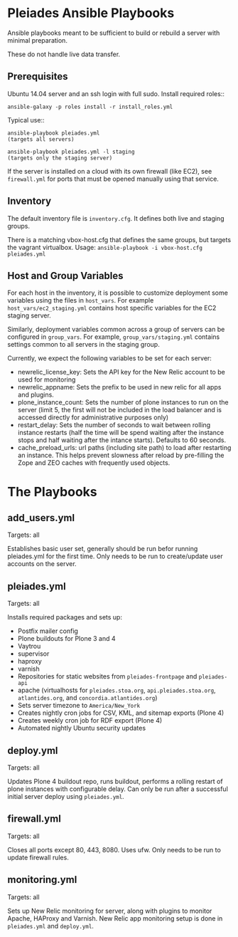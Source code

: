 Pleiades Ansible Playbooks
==========================

Ansible playbooks meant to be sufficient to build or rebuild a server with
minimal preparation.

These do not handle live data transfer.

Prerequisites
-------------

Ubuntu 14.04 server and an ssh login with full sudo. Install required roles::

    ansible-galaxy -p roles install -r install_roles.yml

Typical use::

    ansible-playbook pleiades.yml
    (targets all servers)

    ansible-playbook pleiades.yml -l staging
    (targets only the staging server)

If the server is installed on a cloud with its own firewall (like EC2), see
``firewall.yml`` for ports that must be opened manually using that service.

Inventory
---------

The default inventory file is ``inventory.cfg``.
It defines both live and staging groups.

There is a matching vbox-host.cfg that defines the same groups, but targets the vagrant virtualbox.
Usage: ``ansible-playbook -i vbox-host.cfg pleiades.yml``

Host and Group Variables
------------------------

For each host in the inventory, it is possible to customize deployment some
variables using the files in ``host_vars``. For example
``host_vars/ec2_staging.yml`` contains host specific variables for the EC2
staging server.

Similarly, deployment variables common across a group of servers can be
configured in ``group_vars``. For example, ``group_vars/staging.yml``
contains settings common to all servers in the staging group.

Currently, we expect the following variables to be set for
each server:

* newrelic_license_key: Sets the API key for the New Relic account to be used for 
  monitoring
* newrelic_appname: Sets the prefix to be used in new relic for all apps and
  plugins.
* plone_instance_count: Sets the number of plone instances to run on the
  server (limit 5, the first will not be included in the load balancer and is
  accessed directly for administrative purposes only)
* restart_delay: Sets the number of seconds to wait between rolling instance
  restarts (half the time will be spend waiting after the instance stops and 
  half waiting after the intance starts). Defaults to 60 seconds.
* cache_preload_urls: url paths (including site path) to load after restarting
  an instance. This helps prevent slowness after reload by pre-filling the
  Zope and ZEO caches with frequently used objects.

The Playbooks
=============

add_users.yml
-------------

Targets: all

Establishes basic user set, generally should be run befor running pleiades.yml
for the first time. Only needs to be run to create/update user accounts on the
server.

pleiades.yml
------------

Targets: all

Installs required packages and sets up:

* Postfix mailer config
* Plone buildouts for Plone 3 and 4
* Vaytrou
* supervisor
* haproxy
* varnish
* Repositories for static websites from ``pleiades-frontpage`` and ``pleiades-api``
* apache (virtualhosts for ``pleiades.stoa.org``, ``api.pleiades.stoa.org``, ``atlantides.org``, and ``concordia.atlantides.org``)
* Sets server timezone to ``America/New_York``
* Creates nightly cron jobs for CSV, KML, and sitemap exports (Plone 4)
* Creates weekly cron job for RDF export (Plone 4)
* Automated nightly Ubuntu security updates

deploy.yml
----------

Targets: all

Updates Plone 4 buildout repo, runs buildout, performs a rolling restart of
plone instances with configurable delay. Can only be run after a successful
initial server deploy using ``pleiades.yml``.

firewall.yml
------------

Targets: all

Closes all ports except 80, 443, 8080. Uses ufw. Only needs to be run to
update firewall rules.

monitoring.yml
--------------

Targets: all

Sets up New Relic monitoring for server, along with plugins to monitor Apache,
HAProxy and Varnish. New Relic app monitoring setup is done in
``pleiades.yml`` and ``deploy.yml``.
